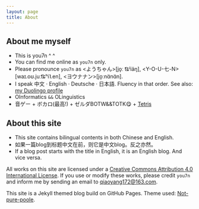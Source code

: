 ```yaml
---
layout: page
title: About
---
```


## About me myself
- This is you7n ^ ^
- You can find me online as `you7n` only.
- Please pronounce `you7n` as <ようちゃん>[jo̞ː t͡ɕʲiäŋ], <Y-O-U-七-N>[waɪ.oʊ.juːt͡ɕʰi˥.en], <ヨウナナン>[jo̞ːnɑ̈nɑ̈n].
- I speak 中文 · English · Deutsche · 日本語. Fluency in that order. See also: [my Duolingo profile](https://www.duolingo.com/profile/you7n?via=share_profile)
- OInformatics `&&` OLinguistics
- 音ゲー + ボカロ(最高!) + ゼルダBOTW&&TOTK😋 + [Tetris](https://ch.tetr.io/u/you7n)

## About this site
- This site contains bilingual contents in both Chinese and English.
- 如果一篇blog到标题中文在前，则它是中文blog。反之亦然。
- If a blog post starts with the title in English, it is an English blog. And vice versa.

All works on this site are licensed under a [Creative Commons Attribution 4.0 International License](https://creativecommons.org/licenses/by/4.0/). If you use or modify these works, please credit `you7n` and inform me by sending an email to [qiaoyang172@163.com](mailto:qiaoyang172@163.com).

This site is a Jekyll themed blog build on GitHub Pages.
Theme used: [Not-pure-poole](https://github.com/vszhub/not-pure-poole).
